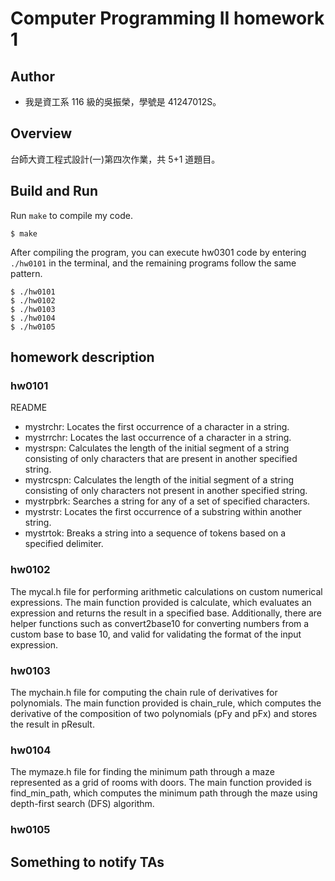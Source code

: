 # Computer Programming II homework 1

## Author

- 我是資工系 116 級的吳振榮，學號是 41247012S。

## Overview

台師大資工程式設計(一)第四次作業，共 5+1 道題目。

## Build and Run

Run `make` to compile my code.

```shell
$ make
```

After compiling the program, you can execute hw0301 code by entering `./hw0101` in the terminal, and the remaining programs follow the same pattern.

```shell
$ ./hw0101
$ ./hw0102
$ ./hw0103
$ ./hw0104
$ ./hw0105
```

## homework description

### hw0101

README

- mystrchr: Locates the first occurrence of a character in a string.
- mystrrchr: Locates the last occurrence of a character in a string.
- mystrspn: Calculates the length of the initial segment of a string consisting of only characters that are present in another specified string.
- mystrcspn: Calculates the length of the initial segment of a string consisting of only characters not present in another specified string.
- mystrpbrk: Searches a string for any of a set of specified characters.
- mystrstr: Locates the first occurrence of a substring within another string.
- mystrtok: Breaks a string into a sequence of tokens based on a specified delimiter.

### hw0102

The mycal.h file for performing arithmetic calculations on custom numerical expressions. The main function provided is calculate, which evaluates an expression and returns the result in a specified base. Additionally, there are helper functions such as convert2base10 for converting numbers from a custom base to base 10, and valid for validating the format of the input expression.

### hw0103

The mychain.h file for computing the chain rule of derivatives for polynomials. The main function provided is chain_rule, which computes the derivative of the composition of two polynomials (pFy and pFx) and stores the result in pResult.

### hw0104

The mymaze.h file for finding the minimum path through a maze represented as a grid of rooms with doors. The main function provided is find_min_path, which computes the minimum path through the maze using depth-first search (DFS) algorithm.

### hw0105

## Something to notify TAs
